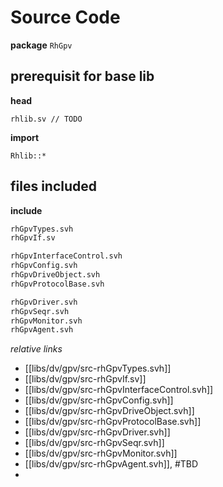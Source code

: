 # Source Code
**package** `RhGpv`

## prerequisit for base lib
**head**
```
rhlib.sv // TODO
```
**import**
```
Rhlib::*
```

## files included
**include**
```systemverilog
rhGpvTypes.svh
rhGpvIf.sv

rhGpvInterfaceControl.svh
rhGpvConfig.svh
rhGpvDriveObject.svh
rhGpvProtocolBase.svh

rhGpvDriver.svh
rhGpvSeqr.svh
rhGpvMonitor.svh
rhGpvAgent.svh

```

*relative links*
- [[libs/dv/gpv/src-rhGpvTypes.svh]]
- [[libs/dv/gpv/src-rhGpvIf.sv]]
- [[libs/dv/gpv/src-rhGpvInterfaceControl.svh]]
- [[libs/dv/gpv/src-rhGpvConfig.svh]]
- [[libs/dv/gpv/src-rhGpvDriveObject.svh]]
- [[libs/dv/gpv/src-rhGpvProtocolBase.svh]]
- [[libs/dv/gpv/src-rhGpvDriver.svh]]
- [[libs/dv/gpv/src-rhGpvSeqr.svh]]
- [[libs/dv/gpv/src-rhGpvMonitor.svh]]
- [[libs/dv/gpv/src-rhGpvAgent.svh]], #TBD 
- 
